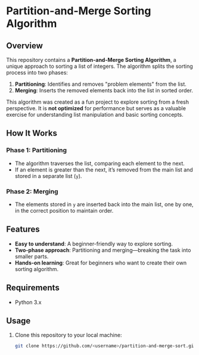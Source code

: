 # Partition-and-Merge Sorting Algorithm

## Overview

This repository contains a **Partition-and-Merge Sorting Algorithm**, a unique approach to sorting a list of integers. The algorithm splits the sorting process into two phases:

1. **Partitioning**: Identifies and removes "problem elements" from the list.
2. **Merging**: Inserts the removed elements back into the list in sorted order.

This algorithm was created as a fun project to explore sorting from a fresh perspective. It is **not optimized** for performance but serves as a valuable exercise for understanding list manipulation and basic sorting concepts.

## How It Works

### Phase 1: Partitioning
- The algorithm traverses the list, comparing each element to the next.
- If an element is greater than the next, it’s removed from the main list and stored in a separate list (`y`).
  
### Phase 2: Merging
- The elements stored in `y` are inserted back into the main list, one by one, in the correct position to maintain order.

## Features

- **Easy to understand**: A beginner-friendly way to explore sorting.
- **Two-phase approach**: Partitioning and merging—breaking the task into smaller parts.
- **Hands-on learning**: Great for beginners who want to create their own sorting algorithm.

## Requirements

- Python 3.x

## Usage

1. Clone this repository to your local machine:

   ```bash
   git clone https://github.com/<username>/partition-and-merge-sort.git
